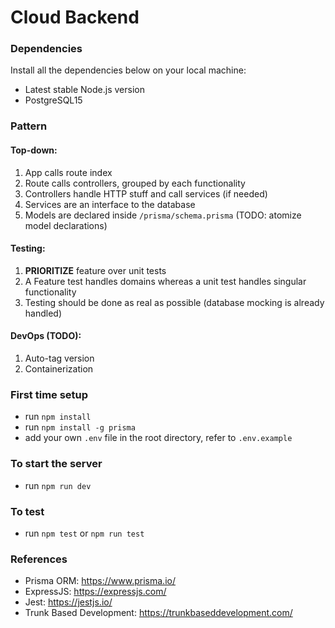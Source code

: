 # Cloud Backend

### Dependencies

Install all the dependencies below on your local machine:

- Latest stable Node.js version
- PostgreSQL15

### Pattern

#### Top-down:

1. App calls route index
2. Route calls controllers, grouped by each functionality
3. Controllers handle HTTP stuff and call services (if needed)
4. Services are an interface to the database
5. Models are declared inside `/prisma/schema.prisma` (TODO: atomize model declarations)

#### Testing:

1. **PRIORITIZE** feature over unit tests
2. A Feature test handles domains whereas a unit test handles singular functionality
3. Testing should be done as real as possible (database mocking is already handled)

#### DevOps (TODO):
1. Auto-tag version
2. Containerization

### First time setup

- run `npm install`
- run `npm install -g prisma`
- add your own `.env` file in the root directory, refer to `.env.example`

### To start the server

- run `npm run dev`

### To test

- run `npm test` or `npm run test`

### References

- Prisma ORM: https://www.prisma.io/
- ExpressJS: https://expressjs.com/
- Jest: https://jestjs.io/
- Trunk Based Development: https://trunkbaseddevelopment.com/

